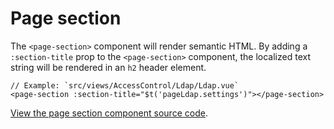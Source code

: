 # Page section

The `<page-section>` component will render semantic HTML. By adding a
`:section-title` prop to the `<page-section>` component, the localized text
string will be rendered in an `h2` header element.

```vue
// Example: `src/views/AccessControl/Ldap/Ldap.vue`
<page-section :section-title="$t('pageLdap.settings')"></page-section>
```

[View the page section component source code](https://github.com/openbmc/webui-vue/blob/master/src/components/Global/PageSection.vue).
